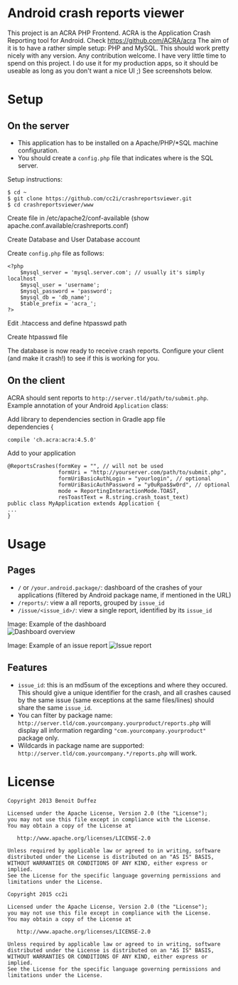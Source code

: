 Android crash reports viewer
============================
This project is an ACRA PHP Frontend. ACRA is the Application Crash Reporting tool for Android. Check <https://github.com/ACRA/acra>
The aim of it is to have a rather simple setup: PHP and MySQL.
This should work pretty nicely with any version.
Any contribution welcome. I have very little time to spend on this project. I do use it for my production apps, so it should be useable as long as you don't want a nice UI ;)
See screenshots below.

Setup
=====

On the server
-------------

  * This application has to be installed on a Apache/PHP/*SQL machine configuration.
  * You should create a `config.php` file that indicates where is the SQL server. 

Setup instructions:

	$ cd ~
	$ git clone https://github.com/cc2i/crashreportsviewer.git
	$ cd crashreportsviewer/www  

Create file in /etc/apache2/conf-available (show apache.conf.available/crashreports.conf)  

Create Database and User Database account  

Create `config.php` file as follows:

	<?php
		$mysql_server = 'mysql.server.com'; // usually it's simply localhost
		$mysql_user = 'username';
		$mysql_password = 'password';
		$mysql_db = 'db_name';
		$table_prefix = 'acra_';
	?>

Edit .htaccess and define htpasswd path  

Create htpasswd file  

The database is now ready to receive crash reports. Configure your client (and make it crash!) to see if this is working for you.


On the client
-------------

ACRA should sent reports to `http://server.tld/path/to/submit.php`. Example annotation of your Android `Application` class:

Add library to dependencies section in Gradle app file  
dependencies {
    
    compile 'ch.acra:acra:4.5.0'
    
    
Add to your application

	@ReportsCrashes(formKey = "", // will not be used
					formUri = "http://yourserver.com/path/to/submit.php",
					formUriBasicAuthLogin = "yourlogin", // optional
					formUriBasicAuthPassword = "y0uRpa$$w0rd", // optional
					mode = ReportingInteractionMode.TOAST,
					resToastText = R.string.crash_toast_text)
	public class MyApplication extends Application {
	...
	}


Usage
=====

Pages
-----

  * `/` or `/your.android.package/`: dashboard of the crashes of your applications (filtered by Android package name, if mentioned in the URL)
  * `/reports/`: view a all reports, grouped by `issue_id`
  * `/issue/<issue_id>/`: view a single report, identified by its `issue_id`

  Image: Example of the dashboard  
![Dashboard overview](https://raw.github.com/BenoitDuffez/crashreportsviewer/master/dashboard.png)


  Image: Example of an issue report
![Issue report](https://raw.github.com/BenoitDuffez/crashreportsviewer/master/issue.png)


Features
--------

  * `issue_id`: this is an md5sum of the exceptions and where they occured. This should give a unique identifier for the crash, and all crashes caused by the same issue (same exceptions at the same files/lines) should share the same `issue_id`.
  * You can filter by package name: `http://server.tld/com.yourcompany.yourproduct/reports.php` will display all information regarding `"com.yourcompany.yourproduct"` package only.
  * Wildcards in package name are supported: `http://server.tld/com.yourcompany.*/reports.php` will work.

License
=======

    Copyright 2013 Benoit Duffez

    Licensed under the Apache License, Version 2.0 (the "License");
    you may not use this file except in compliance with the License.
    You may obtain a copy of the License at

       http://www.apache.org/licenses/LICENSE-2.0

    Unless required by applicable law or agreed to in writing, software
    distributed under the License is distributed on an "AS IS" BASIS,
    WITHOUT WARRANTIES OR CONDITIONS OF ANY KIND, either express or implied.
    See the License for the specific language governing permissions and
    limitations under the License.

    Copyright 2015 cc2i 

    Licensed under the Apache License, Version 2.0 (the "License");
    you may not use this file except in compliance with the License.
    You may obtain a copy of the License at

       http://www.apache.org/licenses/LICENSE-2.0

    Unless required by applicable law or agreed to in writing, software
    distributed under the License is distributed on an "AS IS" BASIS,
    WITHOUT WARRANTIES OR CONDITIONS OF ANY KIND, either express or implied.
    See the License for the specific language governing permissions and
    limitations under the License.

